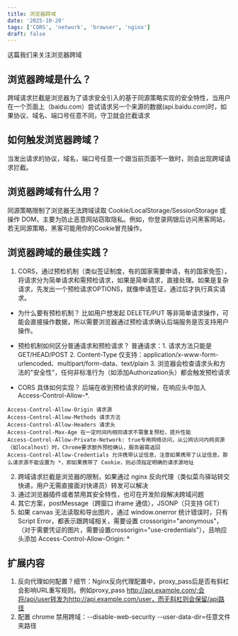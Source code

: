 ```yaml
---
title: 浏览器跨域
date: '2025-10-20'
tags: ['CORS', 'network', 'browser', 'nginx']
draft: false
---
```


这篇我们来关注浏览器跨域

## 浏览器跨域是什么？

跨域请求拦截是浏览器为了请求安全引入的基于同源策略实现的安全特性，当用户在一个页面上（baidu.com）尝试请求另一个来源的数据(api.baidu.com)时，如果协议、域名、端口号任意不同，守卫就会拦截请求

## 如何触发浏览器跨域？

当发出请求的协议，域名，端口号任意一个跟当前页面不一致时，则会出现跨域请求拦截。

## 浏览器跨域有什么用？

同源策略限制了浏览器无法跨域读取 Cookie/LocalStorage/SessionStorage 或操作 DOM，主要为防止恶意网站窃取隐私。例如，你登录网银后访问黑客网站，若无同源策略，黑客可能用你的Cookie冒充操作。

## 浏览器跨域的最佳实践？

1. CORS，通过预检机制（类似签证制度，有的国家需要申请，有的国家免签），将请求分为简单请求和需预检请求，如果是简单请求，直接处理。如果是复杂请求，先发出一个预检请求OPTIONS，就像申请签证，通过后才执行真实请求。

- 为什么要有预检机制？
  比如用户想发起 DELETE/PUT 等非简单请求操作，可能会直接操作数据，所以需要浏览器通过预检请求确认后端服务是否支持用户操作。

- 预检机制如何区分普通请求和预检请求？
  普通请求：1. 请求方法只能是 GET/HEAD/POST 2. Content-Type 仅支持：application/x-www-form-urlencoded、multipart/form-data、text/plain 3. 浏览器会检查请求头和方法的"安全性"，任何非标准行为（如添加Authorization头）都会触发预检请求

- CORS 具体如何实现？
  后端在收到预检请求的时候，在响应头中加入 Access-Control-Allow-\*.

```
Access-Control-Allow-Origin 请求源
Access-Control-Allow-Methods 请求方法
Access-Control-Allow-Headers 请求头
Access-Control-Max-Age 在一定时间内相同请求不需重复预检，提升性能
Access-Control-Allow-Private-Network: true专用网络访问​，从公网访问内网资源（如localhost）时，Chrome要求额外预检确认，服务器需返回
Access-Control-Allow-Credentials 允许携带认证信息，注意如果携带了认证信息，那么请求源不能设置为 *，即如果携带了 Cookie，则必须指定明确的请求源地址
```

2. 跨域请求拦截是浏览器的限制，如果通过 nginx 反向代理（类似菜鸟驿站转交快递，用户无需直接面对快递员）转发可以解决
3. 通过浏览器插件或者禁用其安全特性，也可在开发阶段解决跨域问题
4. 其它方案，postMessage（跨窗口 iframe 通信），JSONP（只支持 GET）
5. 如果 canvas 无法读取和导出图片，通过 window.onerror 统计错误时，只有 Script Error，都表示跟跨域相关，需要设置 crossorigin="anonymous"，（对于需要凭证的图片，需要设置crossorigin="use-credentials"），且响应头添加 Access-Control-Allow-Origin: \*

## 扩展内容

1. 反向代理如何配置？细节：Nginx反向代理配置中，proxy_pass后是否有斜杠会影响URL重写规则。例如proxy_pass http://api.example.com/;会将/api/user转发为http://api.example.com/user，而无斜杠则会保留/api路径
2. 配置 chrome 禁用跨域：--disable-web-security --user-data-dir=任意文件夹路径
